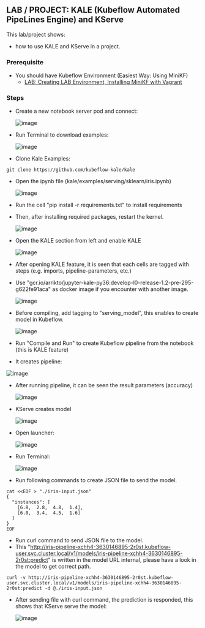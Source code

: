 ## LAB / PROJECT: KALE (Kubeflow Automated PipeLines Engine) and KServe

This lab/project shows:
- how to use KALE and KServe in a project.

### Prerequisite

- You should have Kubeflow Environment (Easiest Way: Using MiniKF)
  - [LAB: Creating LAB Environment, Installing MiniKF with Vagrant](https://github.com/omerbsezer/Fast-Kubeflow/blob/main/Using-MiniKF.md)
  
### Steps

- Create a new notebook server pod and connect:

  ![image](https://user-images.githubusercontent.com/10358317/209570057-a90362d4-b554-45c2-ad9c-d7a80e46cc82.png)

- Run Terminal to download examples:
  
  ![image](https://user-images.githubusercontent.com/10358317/209569680-9e5db88e-4349-4049-ad2b-e78b532cb073.png)

- Clone Kale Examples:
 
``` 
git clone https://github.com/kubeflow-kale/kale
``` 

- Open the ipynb file (kale/examples/serving/sklearn/iris.ipynb)

  ![image](https://user-images.githubusercontent.com/10358317/209675801-d006fb7a-9916-4054-8b0e-e74048200c6f.png)

- Run the cell "pip install -r requirements.txt" to install requirements
- Then, after installing required packages, restart the kernel.

  ![image](https://user-images.githubusercontent.com/10358317/209676318-60839c0e-9711-4add-8c3f-8642f76300a5.png)

- Open the KALE section from left and enable KALE

  ![image](https://user-images.githubusercontent.com/10358317/209570645-a1e44bf4-e10a-4846-88c5-bbf9330d1ff3.png)
  
- After opening KALE feature, it is seen that each cells are tagged with steps (e.g. imports, pipeline-parameters, etc.) 
- Use "gcr.io/arrikto/jupyter-kale-py36:develop-l0-release-1.2-pre-295-g622fe91aca" as docker image if you encounter with another image. 
  
  ![image](https://user-images.githubusercontent.com/10358317/209676588-5ea8b39b-3dbe-446f-be28-351daea14142.png)
  
- Before compiling, add tagging to "serving_model", this enables to create model in Kubeflow. 

  ![image](https://user-images.githubusercontent.com/10358317/209677273-10fa21c2-5589-45b3-9002-a967e0818416.png)
  
 - Run "Compile and Run" to create Kubeflow pipeline from the notebook (this is KALE feature)
 - It creates pipeline: 

  ![image](https://user-images.githubusercontent.com/10358317/209677781-ddae3901-8253-41a8-aa98-3c7aaac12c2b.png)
  
- After running pipeline, it can be seen the result parameters (accuracy)

  ![image](https://user-images.githubusercontent.com/10358317/209677953-75456ff8-eb11-40bf-9df8-42a019b93b96.png)

- KServe creates model

  ![image](https://user-images.githubusercontent.com/10358317/209678023-abcff783-49af-47dc-b9f7-0b944dcd6097.png)
  
- Open launcher:

  ![image](https://user-images.githubusercontent.com/10358317/209678243-353b7271-7241-4899-bcd3-c3c58ee5de53.png)
  
- Run Terminal:
  
  ![image](https://user-images.githubusercontent.com/10358317/209569680-9e5db88e-4349-4049-ad2b-e78b532cb073.png)
  
- Run following commands to create JSON file to send the model.
 
``` 
cat <<EOF > "./iris-input.json"
{
  "instances": [
    [6.8,  2.8,  4.8,  1.4],
    [6.0,  3.4,  4.5,  1.6]
  ]
}
EOF
``` 

- Run curl command to send JSON file to the model.
- This "http://iris-pipeline-xchh4-3630146895-2r0st.kubeflow-user.svc.cluster.local/v1/models/iris-pipeline-xchh4-3630146895-2r0st:predict" is written in the model URL internal, please have a look in the model to get correct path.

``` 
curl -v http://iris-pipeline-xchh4-3630146895-2r0st.kubeflow-user.svc.cluster.local/v1/models/iris-pipeline-xchh4-3630146895-2r0st:predict -d @./iris-input.json
``` 

- After sending file with curl command, the prediction is responded, this shows that KServe serve the model:

  ![image](https://user-images.githubusercontent.com/10358317/209678618-bdca8552-571c-4844-a16a-290ffd694fd5.png)

